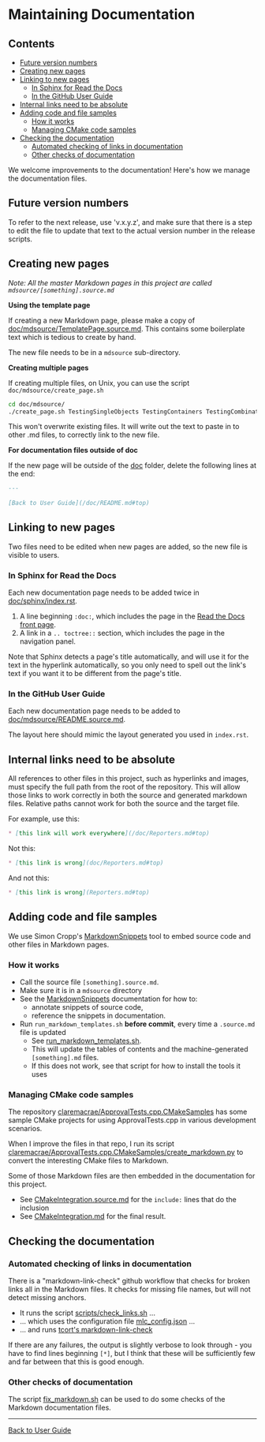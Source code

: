 <!--
GENERATED FILE - DO NOT EDIT
This file was generated by [MarkdownSnippets](https://github.com/SimonCropp/MarkdownSnippets).
Source File: /doc/mdsource/MaintainingDocumentation.source.md
To change this file edit the source file and then execute ./run_markdown_templates.sh.
-->

<a id="top"></a>

# Maintaining Documentation

<!-- toc -->
## Contents

  * [Future version numbers](#future-version-numbers)
  * [Creating new pages](#creating-new-pages)
  * [Linking to new pages](#linking-to-new-pages)
    * [In Sphinx for Read the Docs](#in-sphinx-for-read-the-docs)
    * [In the GitHub User Guide](#in-the-github-user-guide)
  * [Internal links need to be absolute](#internal-links-need-to-be-absolute)
  * [Adding code and file samples](#adding-code-and-file-samples)
    * [How it works](#how-it-works)
    * [Managing CMake code samples](#managing-cmake-code-samples)
  * [Checking the documentation](#checking-the-documentation)
    * [Automated checking of links in documentation](#automated-checking-of-links-in-documentation)
    * [Other checks of documentation](#other-checks-of-documentation)<!-- endtoc -->

We welcome improvements to the documentation! Here's how we manage the documentation files. 

## Future version numbers

To refer to the next release, use 'v.x.y.z', and make sure that there is a step to edit the file to update that text to the actual version number in the release scripts.

## Creating new pages

*Note: All the master Markdown pages in this project are called `mdsource/[something].source.md`*

**Using the template page**

If creating a new Markdown page, please make a copy of [doc/mdsource/TemplatePage.source.md](https://raw.githubusercontent.com/approvals/ApprovalTests.cpp/master/doc/mdsource/TemplatePage.source.md#top).
This contains some boilerplate text which is tedious to create by hand.

The new file needs to be in a `mdsource` sub-directory.

**Creating multiple pages**

If creating multiple files, on Unix, you can use the script `doc/mdsource/create_page.sh`

```bash
cd doc/mdsource/
./create_page.sh TestingSingleObjects TestingContainers TestingCombinations
```

This won't overwrite existing files.
It will write out the text to paste in to other .md files, to correctly link to the new file. 

**For documentation files outside of doc**

If the new page will be outside of the [doc](/doc/) folder, delete the following lines at the end:

```md
---
   
[Back to User Guide](/doc/README.md#top)
```

## Linking to new pages

Two files need to be edited when new pages are added, so the new file is visible to users.

### In Sphinx for Read the Docs

Each new documentation page needs to be added twice in [doc/sphinx/index.rst](/doc/sphinx/index.rst).

1. A line beginning `:doc:`, which includes the page in the [Read the Docs front page](https://approvaltestscpp.readthedocs.io/en/latest/).
2. A link in a `.. toctree::` section, which includes the page in the navigation panel.

Note that Sphinx detects a page's title automatically, and will use it for the text in the hyperlink automatically, so you only need to spell out the link's text if you want it to be different from the page's title.

### In the GitHub User Guide

Each new documentation page needs to be added to [doc/mdsource/README.source.md](/doc/mdsource/README.source.md#top).

The layout here should mimic the layout generated you used in `index.rst`.

## Internal links need to be absolute 

All references to other files in this project, such as hyperlinks and images, must specify the full path from the root of the repository. This will allow those links to work correctly in both the source and generated markdown files. Relative paths cannot work for both the source and the target file. 

For example, use this:

```md
* [this link will work everywhere](/doc/Reporters.md#top)
```

Not this:

```md
* [this link is wrong](doc/Reporters.md#top)
```

And not this:

```md
* [this link is wrong](Reporters.md#top)
```

## Adding code and file samples

We use Simon Cropp's [MarkdownSnippets](https://github.com/SimonCropp/MarkdownSnippets) tool to embed source code and other files in Markdown pages.

### How it works

* Call the source file `[something].source.md`.
* Make sure it is in a `mdsource` directory
* See the [MarkdownSnippets](https://github.com/SimonCropp/MarkdownSnippets) documentation for how to:
    * annotate snippets of source code, 
    * reference the snippets in documentation.
* Run  `run_markdown_templates.sh` **before commit**, every time a `.source.md` file is updated
    * See [run_markdown_templates.sh](/run_markdown_templates.sh).
    * This will update the tables of contents and the machine-generated `[something].md` files.
    * If this does not work, see that script for how to install the tools it uses

### Managing CMake code samples

The repository [claremacrae/ApprovalTests.cpp.CMakeSamples](https://github.com/claremacrae/ApprovalTests.cpp.CMakeSamples) has some sample CMake projects for using ApprovalTests.cpp in various development scenarios.

When I improve the files in that repo, I run its script [claremacrae/ApprovalTests.cpp.CMakeSamples/create_markdown.py](https://github.com/claremacrae/ApprovalTests.cpp.CMakeSamples/blob/master/create_markdown.py) to convert the interesting CMake files to Markdown.

Some of those Markdown files are then embedded in the documentation for this project.

* See [CMakeIntegration.source.md](/doc/mdsource/CMakeIntegration.source.md#top) for the `include:` lines that do the inclusion
* See [CMakeIntegration.md](/doc/CMakeIntegration.md#top) for the final result.

## Checking the documentation

### Automated checking of links in documentation

There is a "markdown-link-check" github workflow that checks for broken links all in the Markdown files. It checks for missing file names, but will not detect missing anchors.

* It runs the script [scripts/check_links.sh](/scripts/check_links.sh) ...
* ... which uses the configuration file [mlc_config.json](/mlc_config.json) ...
* ... and runs [tcort's markdown-link-check](https://github.com/tcort/markdown-link-check)

If there are any failures, the output is slightly verbose to look through - you have to find lines beginning `[*]`, but I think that these will be sufficiently few and far between that this is good enough.

### Other checks of documentation

The script [fix_markdown.sh](/fix_markdown.sh) can be used to do some checks of the Markdown documentation files.

---

[Back to User Guide](/doc/README.md#top)
